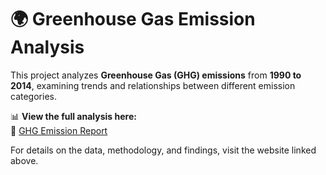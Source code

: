 # 🌍 Greenhouse Gas Emission Analysis

This project analyzes **Greenhouse Gas (GHG) emissions** from **1990 to 2014**, examining trends and relationships between different emission categories.

📊 **View the full analysis here:**  
🔗 [GHG Emission Report](https://pushyashree.github.io/Greehouse_Gas_Emission_Analysis/)

For details on the data, methodology, and findings, visit the website linked above.
